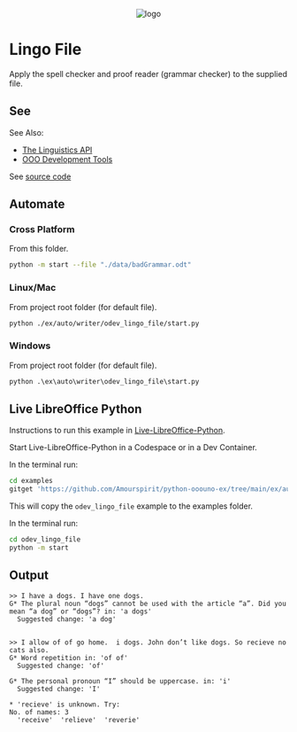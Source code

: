 <p align="center">
<img src="https://user-images.githubusercontent.com/4193389/186020677-bb548a86-3bf7-4b04-b0f9-8f6a32428e26.jpg" alt="logo"/>
</p>


# Lingo File

Apply the spell checker and proof reader (grammar checker) to the supplied file.

## See

See Also:

- [The Linguistics API]
- [OOO Development Tools]

See [source code](./start.py)

## Automate

### Cross Platform

From this folder.

```sh
python -m start --file "./data/badGrammar.odt"
```

### Linux/Mac

From project root folder (for default file).

```sh
python ./ex/auto/writer/odev_lingo_file/start.py 
```

### Windows

From project root folder (for default file).

```ps
python .\ex\auto\writer\odev_lingo_file\start.py
```

## Live LibreOffice Python

Instructions to run this example in [Live-LibreOffice-Python](https://github.com/Amourspirit/live-libreoffice-python).

Start Live-LibreOffice-Python in a Codespace or in a Dev Container.

In the terminal run:

```bash
cd examples
gitget 'https://github.com/Amourspirit/python-ooouno-ex/tree/main/ex/auto/writer/odev_lingo_file'
```

This will copy the `odev_lingo_file` example to the examples folder.

In the terminal run:

```bash
cd odev_lingo_file
python -m start
```


## Output

```text
>> I have a dogs. I have one dogs.
G* The plural noun “dogs” cannot be used with the article “a”. Did you mean “a dog” or “dogs”? in: 'a dogs'
  Suggested change: 'a dog'


>> I allow of of go home.  i dogs. John don’t like dogs. So recieve no cats also.
G* Word repetition in: 'of of'
  Suggested change: 'of'

G* The personal pronoun “I” should be uppercase. in: 'i'
  Suggested change: 'I'

* 'recieve' is unknown. Try:
No. of names: 3
  'receive'  'relieve'  'reverie'
```

[The Linguistics API]: https://python-ooo-dev-tools.readthedocs.io/en/latest/odev/part2/chapter10.html
[OOO Development Tools]: https://python-ooo-dev-tools.readthedocs.io/en/latest/


